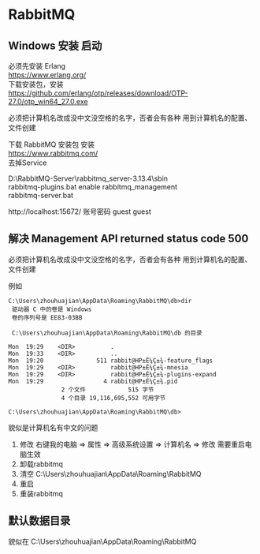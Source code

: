 # RabbitMQ

## Windows 安装 启动

必须先安装 Erlang  
https://www.erlang.org/  
下载安装包，安装  
https://github.com/erlang/otp/releases/download/OTP-27.0/otp_win64_27.0.exe

必须把计算机名改成没中文没空格的名字，否者会有各种 用到计算机名的配置、文件创建

下载 RabbitMQ 安装包 安装  
https://www.rabbitmq.com/  
去掉Service  

D:\RabbitMQ-Server\rabbitmq_server-3.13.4\sbin  
rabbitmq-plugins.bat enable rabbitmq_management  
rabbitmq-server.bat  

http://localhost:15672/ 账号密码 guest guest

## 解决 Management API returned status code 500 

必须把计算机名改成没中文没空格的名字，否者会有各种 用到计算机名的配置、文件创建

例如

```
C:\Users\zhouhuajian\AppData\Roaming\RabbitMQ\db>dir
 驱动器 C 中的卷是 Windows
 卷的序列号是 EE83-03BB

 C:\Users\zhouhuajian\AppData\Roaming\RabbitMQ\db 的目录

Mon  19:29    <DIR>          .
Mon  19:33    <DIR>          ..
Mon  19:20               511 rabbit@HP±Ê¼Ç±¾-feature_flags
Mon  19:29    <DIR>          rabbit@HP±Ê¼Ç±¾-mnesia
Mon  19:29    <DIR>          rabbit@HP±Ê¼Ç±¾-plugins-expand
Mon  19:29                 4 rabbit@HP±Ê¼Ç±¾.pid
               2 个文件            515 字节
               4 个目录 19,116,695,552 可用字节

C:\Users\zhouhuajian\AppData\Roaming\RabbitMQ\db>
```

貌似是计算机名有中文的问题  

1. 修改 右键我的电脑 => 属性 => 高级系统设置 => 计算机名 => 修改    需要重启电脑生效  
2. 卸载rabbitmq  
3. 清空 C:\Users\zhouhuajian\AppData\Roaming\RabbitMQ
4. 重启
5. 重装rabbitmq

## 默认数据目录

貌似在 C:\Users\zhouhuajian\AppData\Roaming\RabbitMQ
